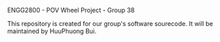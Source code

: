 ENGG2800 - POV Wheel Project - Group 38

This repository is created for our group's software sourecode. 
It will be maintained by HuuPhuong Bui. 
